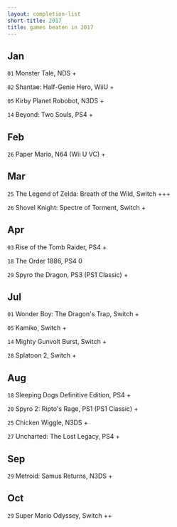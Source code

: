 ```yaml
---
layout: completion-list
short-title: 2017
title: games beaten in 2017
---
```

## Jan
`01` Monster Tale, NDS +

`02` Shantae: Half-Genie Hero, WiiU +

`05` Kirby Planet Robobot, N3DS +

`14` Beyond: Two Souls, PS4 +

## Feb
`26` Paper Mario, N64 (Wii U VC) +

## Mar
`25` The Legend of Zelda: Breath of the Wild, Switch +++

`26` Shovel Knight: Spectre of Torment, Switch +

## Apr
`03` Rise of the Tomb Raider, PS4 +

`18` The Order 1886, PS4 0

`29` Spyro the Dragon, PS3 (PS1 Classic) +

## Jul
`01` Wonder Boy: The Dragon's Trap, Switch +

`05` Kamiko, Switch +

`14` Mighty Gunvolt Burst, Switch +

`28` Splatoon 2, Switch +

## Aug
`18` Sleeping Dogs Definitive Edition, PS4 +

`20` Spyro 2: Ripto's Rage, PS1 (PS1 Classic) +

`25` Chicken Wiggle, N3DS +

`27` Uncharted: The Lost Legacy, PS4 +

## Sep
`29` Metroid: Samus Returns, N3DS +

## Oct
`29` Super Mario Odyssey, Switch ++